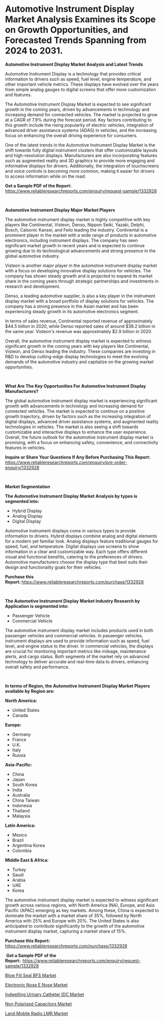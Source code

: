 <p><h1>Automotive Instrument Display Market Analysis Examines its Scope on Growth Opportunities, and Forecasted Trends Spanning from 2024 to 2031.</h1></p><p><strong>Automotive Instrument Display Market Analysis and Latest Trends</strong></p>
<p><p>Automotive Instrument Display is a technology that provides critical information to drivers such as speed, fuel level, engine temperature, and other important vehicle metrics. These displays have evolved over the years from simple analog gauges to digital screens that offer more customization and features.</p><p>The Automotive Instrument Display Market is expected to see significant growth in the coming years, driven by advancements in technology and increasing demand for connected vehicles. The market is projected to grow at a CAGR of 7.9% during the forecast period. Key factors contributing to this growth include the rising popularity of electric vehicles, integration of advanced driver assistance systems (ADAS) in vehicles, and the increasing focus on enhancing the overall driving experience for consumers.</p><p>One of the latest trends in the Automotive Instrument Display Market is the shift towards fully digital instrument clusters that offer customizable layouts and high-resolution displays. Manufacturers are also incorporating features such as augmented reality and 3D graphics to provide more engaging and informative displays for drivers. Additionally, the integration of touchscreens and voice controls is becoming more common, making it easier for drivers to access information while on the road.</p></p>
<p><strong>Get a Sample PDF of the Report:&nbsp;</strong> <a href="https://www.reliableresearchreports.com/enquiry/request-sample/1332928">https://www.reliableresearchreports.com/enquiry/request-sample/1332928</a></p>
<p>&nbsp;</p>
<p><strong>Automotive Instrument Display Major Market Players</strong></p>
<p><p>The automotive instrument display market is highly competitive with key players like Continental, Visteon, Denso, Nippon Seiki, Yazaki, Delphi, Bosch, Calsonic Kansei, and Feilo leading the industry. Continental is a prominent player in the market with a wide range of products in automotive electronics, including instrument displays. The company has seen significant market growth in recent years and is expected to continue growing due to its technological advancements and strong presence in the global automotive industry.</p><p>Visteon is another major player in the automotive instrument display market with a focus on developing innovative display solutions for vehicles. The company has shown steady growth and is projected to expand its market share in the coming years through strategic partnerships and investments in research and development.</p><p>Denso, a leading automotive supplier, is also a key player in the instrument display market with a broad portfolio of display solutions for vehicles. The company has a strong presence in the Asian market and has been experiencing steady growth in its automotive electronics segment.</p><p>In terms of sales revenue, Continental reported revenue of approximately $44.5 billion in 2020, while Denso reported sales of around $38.2 billion in the same year. Visteon's revenue was approximately $2.9 billion in 2020.</p><p>Overall, the automotive instrument display market is expected to witness significant growth in the coming years with key players like Continental, Visteon, and Denso leading the industry. These companies are investing in R&D to develop cutting-edge display technologies to meet the evolving demands of the automotive industry and capitalize on the growing market opportunities.</p></p>
<p>&nbsp;</p>
<p><strong>What Are The Key Opportunities For Automotive Instrument Display Manufacturers?</strong></p>
<p><p>The global automotive instrument display market is experiencing significant growth with advancements in technology and increasing demand for connected vehicles. The market is expected to continue on a positive growth trajectory, driven by factors such as the increasing integration of digital displays, advanced driver assistance systems, and augmented reality technologies in vehicles. The market is also seeing a shift towards customizable and interactive displays to enhance the user experience. Overall, the future outlook for the automotive instrument display market is promising, with a focus on enhancing safety, convenience, and connectivity features in vehicles.</p></p>
<p><strong>Inquire or Share Your Questions If Any Before Purchasing This Report:</strong> <a href="https://www.reliableresearchreports.com/enquiry/pre-order-enquiry/1332928">https://www.reliableresearchreports.com/enquiry/pre-order-enquiry/1332928</a></p>
<p>&nbsp;</p>
<p><strong>Market Segmentation</strong></p>
<p><strong>The Automotive Instrument Display Market Analysis by types is segmented into:</strong></p>
<p><ul><li>Hybrid Display</li><li>Analog Display</li><li>Digital Display</li></ul></p>
<p><p>Automotive instrument displays come in various types to provide information to drivers. Hybrid displays combine analog and digital elements for a modern yet familiar look. Analog displays feature traditional gauges for speed, fuel, and temperature. Digital displays use screens to show information in a clear and customizable way. Each type offers different visual and functional benefits, catering to the preferences of drivers. Automotive manufacturers choose the display type that best suits their design and functionality goals for their vehicles.</p></p>
<p><strong>Purchase this Report:&nbsp;</strong><a href="https://www.reliableresearchreports.com/purchase/1332928">https://www.reliableresearchreports.com/purchase/1332928</a></p>
<p>&nbsp;</p>
<p><strong>The Automotive Instrument Display Market Industry Research by Application is segmented into:</strong></p>
<p><ul><li>Passenger Vehicle</li><li>Commercial Vehicle</li></ul></p>
<p><p>The automotive instrument display market includes products used in both passenger vehicles and commercial vehicles. In passenger vehicles, instrument displays are used to provide information such as speed, fuel level, and engine status to the driver. In commercial vehicles, the displays are crucial for monitoring important metrics like mileage, maintenance alerts, and cargo status. Both segments of the market rely on advanced technology to deliver accurate and real-time data to drivers, enhancing overall safety and performance.</p></p>
<p>&nbsp;</p>
<p><strong>In terms of Region, the Automotive Instrument Display Market Players available by Region are:</strong></p>
<p>
    <p> <strong> North America: </strong>
        <ul>
            <li>United States</li>
            <li>Canada</li>
        </ul>
        </p> 
    <p> <strong> Europe: </strong>
        <ul>
            <li>Germany</li>
            <li>France</li>
            <li>U.K.</li>
            <li>Italy</li>
            <li>Russia</li>
        </ul>
        </p> 
    <p> <strong> Asia-Pacific: </strong>
        <ul>
            <li>China</li>
            <li>Japan</li>
            <li>South Korea</li>
            <li>India</li>
            <li>Australia</li>
            <li>China Taiwan</li>
            <li>Indonesia</li>
            <li>Thailand</li>
            <li>Malaysia</li>
        </ul>
        </p> 
    <p> <strong> Latin America: </strong>
        <ul>
            <li>Mexico</li>
            <li>Brazil</li>
            <li>Argentina Korea</li>
            <li>Colombia</li>
        </ul>
        </p> 
    <p> <strong> Middle East & Africa: </strong>
        <ul>
            <li>Turkey</li>
            <li>Saudi</li>
            <li>Arabia</li>
            <li>UAE</li>
            <li>Korea</li>
        </ul>
    </p>
    </p>
<p><p>The automotive instrument display market is expected to witness significant growth across various regions, with North America (NA), Europe, and Asia Pacific (APAC) emerging as key markets. Among these, China is expected to dominate the market with a market share of 35%, followed by North America with 25% and Europe with 20%. The United States is also anticipated to contribute significantly to the growth of the automotive instrument display market, capturing a market share of 15%.</p></p>
<p><strong>Purchase this Report: </strong><a href="https://www.reliableresearchreports.com/purchase/1332928">https://www.reliableresearchreports.com/purchase/1332928</a></p>
<p>&nbsp;<strong>Get a Sample PDF of the Report:&nbsp;&nbsp;</strong><a href="https://www.reliableresearchreports.com/enquiry/request-sample/1332928">https://www.reliableresearchreports.com/enquiry/request-sample/1332928</a></p>
<p><strong></strong></p>
<p><p><a href="https://medium.com/@armandhilll1/blow-fill-seal-bfs-market-trends-forecast-and-competitive-analysis-to-2031-dd6b0a8fdbe3">Blow Fill Seal BFS Market</a></p><p><a href="https://medium.com/p/4de23d680fe5/edit">Electronic Nose E Nose Market</a></p><p><a href="https://medium.com/p/cf92b4e17bf7/edit">Indwelling Urinary Catheter IDC Market</a></p><p><a href="https://medium.com/p/e870e7ff6d8e/edit">Non Polarized Capacitors Market</a></p><p><a href="https://medium.com/p/91b96dd813e1/edit">Land Mobile Radio LMR Market</a></p></p>